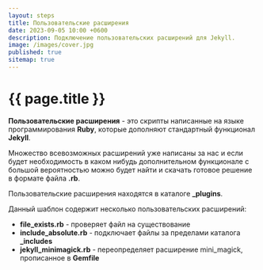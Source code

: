 ```yaml
---
layout: steps
title: Пользовательские расширения
date: 2023-09-05 10:00 +0600
description: Подключение пользовательских расширений для Jekyll.
image: /images/cover.jpg
published: true
sitemap: true
---
```


# {{ page.title }}

**Пользовательские расширения** - это скрипты написанные на языке программирования **Ruby**, которые дополняют стандартный функционал **Jekyll**.

Множество всевозможных расширений уже написаны за нас и если будет необходимость в каком нибудь дополнительном функционале с большой вероятностью можно будет найти и скачать готовое решение в формате файла **.rb**.

Пользовательские расширения находятся в каталоге **_plugins**.

Данный шаблон содержит несколько пользовательских расширений:

- **file_exists.rb** - проверяет файл на существование
- **include_absolute.rb** - подключает файлы за пределами каталога **_includes**
- **jekyll_minimagick.rb** - переопределяет расширение mini_magick, прописанное в **Gemfile**
